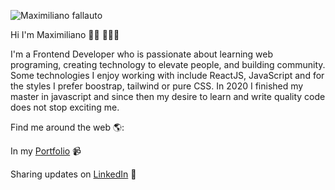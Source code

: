 


![Maximiliano fallauto](https://user-images.githubusercontent.com/59952134/182990875-b9d0627f-a7b8-45ed-9b8c-060b812594d2.png)


Hi I'm Maximiliano 👋🏾 👩🏾‍💻

I'm a Frontend Developer who is passionate about learning web programing, creating technology to elevate people, and building community. Some technologies I enjoy working with include ReactJS, JavaScript and for the styles I prefer boostrap, tailwind or pure CSS. In 2020 I finished my master in javascript and since then my desire to learn and write quality code does not stop exciting me.

Find me around the web 🌎:

In my [Portfolio](https://idyllic-daifuku-e2f828.netlify.app/) 📹 

Sharing updates on [LinkedIn](https://www.linkedin.com/in/maximiliano-fallauto/) 💼
